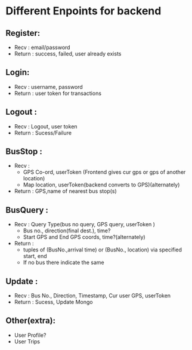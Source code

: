 # Different Enpoints for backend

Register:
---------
* Recv : email/password
* Return : success, failed, user already exists

Login:
-----
* Recv : username, password
* Return : user token for transactions

Logout :
--------
* Recv : Logout, user token
* Return : Sucess/Failure

BusStop :
---------
* Recv :
	* GPS Co-ord, userToken (Frontend gives cur gps or gps of another location)
	* Map location, userToken(backend converts to GPS)(alternately)
* Return : GPS,name of nearest bus stop(s)

BusQuery :
-----------
* Recv : Query Type(bus no query,  GPS query, userToken )
	* Bus no., direction(final dest.), time?
	* Start GPS and End GPS coords, time?(alternately)
* Return :
	* tuples of (BusNo.,arrival time) or (BusNo., location) via specified start, end
	* If no bus there indicate the same

Update :
--------
* Recv : Bus No., Direction, Timestamp, Cur user GPS, userToken
* Return : Sucess, Update Mongo

Other(extra):
------------
* User Profile?
* User Trips
